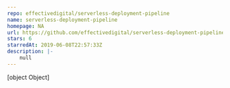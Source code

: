 ```yaml
---
repo: effectivedigital/serverless-deployment-pipeline
name: serverless-deployment-pipeline
homepage: NA
url: https://github.com/effectivedigital/serverless-deployment-pipeline
stars: 6
starredAt: 2019-06-08T22:57:33Z
description: |-
    null
---
```


[object Object]
